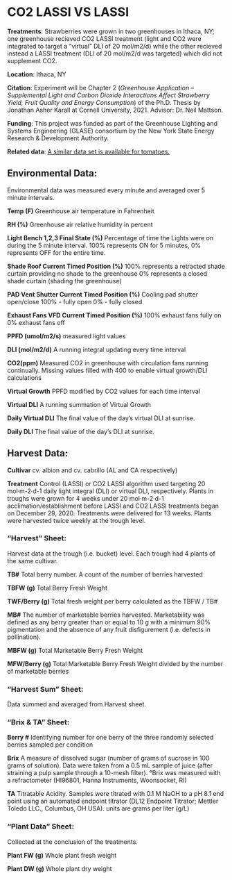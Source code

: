 # CO2 LASSI VS LASSI
**Treatments**: Strawberries were grown in two greenhouses in Ithaca, NY; one greenhouse recieved CO2 LASSI treatment (light and CO2 were integrated to target a “virtual” DLI of 20 mol/m2/d) while the other recieved instead a LASSI treatment (DLI of 20 mol/m2/d was targeted) which did not supplement CO2.

**Location**: Ithaca, NY

**Citation**: Experiment will be Chapter 2 (_Greenhouse Application – Supplemental Light and Carbon Dioxide Interactions Affect Strawberry Yield, Fruit Quality and Energy Consumption_) of the Ph.D. Thesis by Jonathan Asher Karall at Cornell University, 2021. Advisor: Dr. Neil Mattson.

**Funding**: This project was funded as part of the Greenhouse Lighting and Systems Engineering (GLASE) consortium by the New York State Energy Research & Development Authority.

**Related data**: [A similar data set is available for tomatoes.](../CornellCO2LASSIvsLASSI-Tomato/)


## Environmental Data:

Environmental data was measured every minute and averaged over 5 minute intervals.

**Temp (F)**
Greenhouse air temperature in Fahrenheit 

**RH (%)**
Greenhouse air relative humidity in percent

**Light Bench 1,2,3 Final State (%)**
Percentage of time the Lights were on during the 5 minute interval.  100% represents ON for 5 minutes, 0% represents OFF for the entire time.

**Shade Roof Current Timed Position (%)**
100% represents a retracted shade curtain providing no shade to the greenhouse
0% represents a closed shade curtain (shading the greenhouse)

**PAD Vent Shutter Current Timed Position (%)**
Cooling pad shutter open/close
100% - fully open
0% - fully closed

**Exhaust Fans VFD Current Timed Position (%)**
100% exhaust fans fully on
0% exhaust fans off

**PPFD (umol/m2/s)**
measured light values

**DLI (mol/m2/d)**
A running integral updating every time interval

**CO2(ppm)**
Measured CO2 in greenhouse with circulation fans running continually.  Missing values filled with 400 to enable virtual growth/DLI calculations

**Virtual Growth**
PPFD modified by CO2 values for each time interval

**Virtual DLI**
A running summation of Virtual Growth

**Daily Virtual DLI**
The final value of the day’s virtual DLI at sunrise.

**Daily DLI**
The final value of the day’s DLI at sunrise.


## Harvest Data:

**Cultivar** 
cv. albion and cv. cabrillo (AL and CA respectively)

**Treatment** 
Control (LASSI) or CO2 LASSI algorithm used targeting 20 mol·m-2·d-1 daily light integral (DLI) or virtual DLI, respectively. Plants in troughs were grown for 4 weeks under 20 mol·m-2·d-1 acclimation/establishment before LASSI and CO2 LASSI treatments began on December 29, 2020. Treatments were delivered for 13 weeks. Plants were harvested twice weekly at the trough level.  


### “Harvest” Sheet:
Harvest data at the trough (i.e. bucket) level. Each trough had 4 plants of the same cultivar.

**TB#**
Total berry number.  A count of the number of berries harvested

**TBFW (g)**
Total Berry Fresh Weight

**TWF/Berry (g)**
Total fresh weight per berry calculated as the TBFW / TB#

**MB#** 
The number of marketable berries harvested. Marketability was defined as any berry greater than or equal to 10 g with a minimum 90% pigmentation and the absence of any fruit disfigurement (i.e. defects in pollination).

**MBFW (g)**
Total Marketable Berry Fresh Weight 

**MFW/Berry  (g)**
Total Marketable Berry Fresh Weight divided by the number of marketable berries


### “Harvest Sum” Sheet:

Data summed and averaged from Harvest sheet.


### “Brix & TA” Sheet:

**Berry #**
Identifying number for one berry of the three randomly selected berries sampled per condition

**Brix**
A measure of dissolved sugar (number of grams of sucrose in 100 grams of solution). Data were taken from a 0.5 mL sample of juice (after straining a pulp sample through a 10-mesh filter). °Brix was measured with a refractometer (HI96801, Hanna Instruments, Woonsocket, RI) 

**TA** 
Titratable Acidity. Samples were titrated with 0.1 M NaOH to a pH 8.1 end point using an automated endpoint titrator (DL12 Endpoint Titrator; Mettler Toledo LLC., Columbus, OH USA). units are grams per liter (g/L)


### “Plant Data” Sheet:
Collected at the conclusion of the treatments.

**Plant FW (g)**
Whole plant fresh weight

**Plant DW (g)**
Whole plant dry weight
